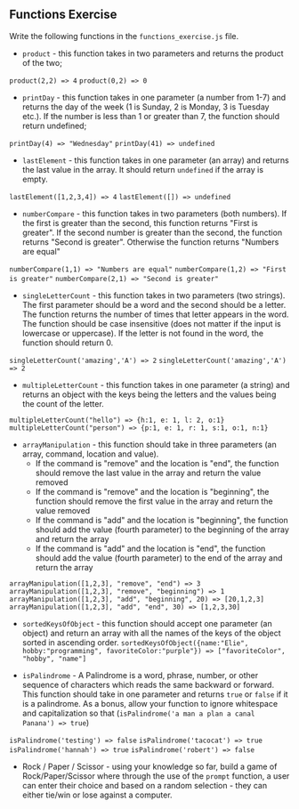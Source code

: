 ## Functions Exercise

Write the following functions in the `functions_exercise.js` file.

- `product` - this function takes in two parameters and returns the product of the two;

`product(2,2) => 4`
`product(0,2) => 0`

- `printDay` - this function takes in one parameter (a number from 1-7) and returns the day of the week (1 is Sunday, 2 is Monday, 3 is Tuesday etc.). If the number is less than 1 or greater than 7, the function should return undefined;

`printDay(4) => "Wednesday"`
`printDay(41) => undefined`

- `lastElement` - this function takes in one parameter (an array) and returns the last value in the array. It should return `undefined` if the array is empty.

`lastElement([1,2,3,4]) => 4`
`lastElement([]) => undefined`

- `numberCompare` - this function takes in two parameters (both numbers). If the first is greater than the second, this function returns "First is greater". If the second number is greater than the second, the function returns "Second is greater". Otherwise the function returns "Numbers are equal"

`numberCompare(1,1) => "Numbers are equal"`
`numberCompare(1,2) => "First is greater"`
`numberCompare(2,1) => "Second is greater"`

- `singleLetterCount` - this function takes in two parameters (two strings). The first parameter should be a word and the second should be a letter. The function returns the number of times that letter appears in the word. The function should be case insensitive (does not matter if the input is lowercase or uppercase). If the letter is not found in the word, the function should return 0.

`singleLetterCount('amazing','A') => 2`
`singleLetterCount('amazing','A') => 2`

- `multipleLetterCount` - this function takes in one parameter (a string) and returns an object with the keys being the letters and the values being the count of the letter.

`multipleLetterCount("hello") => {h:1, e: 1, l: 2, o:1}`
`multipleLetterCount("person") => {p:1, e: 1, r: 1, s:1, o:1, n:1}`

- `arrayManipulation` - this function should take in three parameters (an array, command, location and value). 
    - If the command is "remove" and the location is "end", the function should remove the last value in the array and return the value removed
    - If the command is "remove" and the location is "beginning", the function should remove the first value in the array and return the value removed
    - If the command is "add" and the location is "beginning", the function should add the value (fourth parameter) to the beginning of the array and return the array
    - If the command is "add" and the location is "end", the function should add the value (fourth parameter) to the end of the array and return the array

`arrayManipulation([1,2,3], "remove", "end") => 3`
`arrayManipulation([1,2,3], "remove", "beginning") => 1`
`arrayManipulation([1,2,3], "add", "beginning", 20) => [20,1,2,3]`
`arrayManipulation([1,2,3], "add", "end", 30) => [1,2,3,30]`

- `sortedKeysOfObject` - this function should accept one parameter (an object) and return an array with all the names of the keys of the object sorted in ascending order.
`sortedKeysOfObject({name:"Elie", hobby:"programming", favoriteColor:"purple"}) => ["favoriteColor", "hobby", "name"]`

- `isPalindrome` - A Palindrome is a word, phrase, number, or other sequence of characters which reads the same backward or forward. This function should take in one parameter and returns `true` or `false` if it is a palindrome. As a bonus, allow your function to ignore whitespace and capitalization so that (`isPalindrome('a man a plan a canal Panana') => true`)

`isPalindrome('testing') => false`
`isPalindrome('tacocat') => true`
`isPalindrome('hannah') => true`
`isPalindrome('robert') => false`

- Rock / Paper / Scissor - using your knowledge so far, build a game of Rock/Paper/Scissor where through the use of the `prompt` function, a user can enter their choice and based on a random selection - they can either tie/win or lose against a computer.

